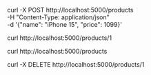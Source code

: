 curl -X POST http://localhost:5000/products \
  -H "Content-Type: application/json" \
  -d '{"name": "iPhone 15", "price": 1099}'


curl http://localhost:5000/products/1

curl http://localhost:5000/products

curl -X DELETE http://localhost:5000/products/1
